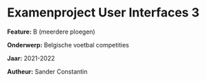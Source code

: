 # Examenproject User Interfaces 3

**Feature:** B (meerdere ploegen)

**Onderwerp:** Belgische voetbal competities

**Jaar:** 2021-2022

**Autheur:** Sander Constantin
